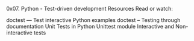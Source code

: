 0x07. Python - Test-driven development
Resources
Read or watch:

doctest — Test interactive Python examples 
doctest – Testing through documentation
Unit Tests in Python
Unittest module
Interactive and Non-interactive tests
